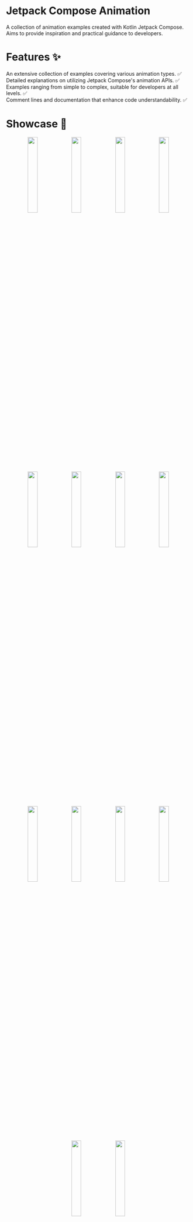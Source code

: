 # Jetpack Compose Animation
A collection of animation examples created with Kotlin Jetpack Compose. Aims to provide inspiration and practical guidance to developers.

# Features ✨
An extensive collection of examples covering various animation types. ✅<br/>
Detailed explanations on utilizing Jetpack Compose's animation APIs. ✅<br/>
Examples ranging from simple to complex, suitable for developers at all levels. ✅<br/>
Comment lines and documentation that enhance code understandability. ✅<br/>

# Showcase 🚀 

<p align="center">

  <img src="https://github.com/ahmetufan/ComposeAnimation/assets/100429928/df8e7e5d-ba55-4c49-a166-ee544d82f20d" width="23%" />
  <img src="https://github.com/ahmetufan/ComposeAnimation/assets/100429928/40a971a7-b878-4cbb-9aed-0daef099219e" width="23%" />
  <img src="https://github.com/ahmetufan/ComposeAnimation/assets/100429928/33178965-f5c3-4ca0-99a7-da25d10b3c7f" width="23%" />
  <img src="https://github.com/ahmetufan/ComposeAnimation/assets/100429928/fedbea1e-58a3-4f18-a319-805e9a9bb180" width="23%" />

</p>
<p align="center">

  <img src="https://github.com/ahmetufan/ComposeAnimation/assets/100429928/e36f5539-2ad8-4ba9-b14b-c259f3741a73" width="23%" />
  <img src="https://github.com/ahmetufan/ComposeAnimation/assets/100429928/8e4e8eb9-0e80-4b2c-a1bf-478df0170391" width="23%" />
  <img src="https://github.com/ahmetufan/ComposeAnimation/assets/100429928/b8588827-f5f2-44bc-985d-36e00fd27c8b" width="23%" />
  <img src="https://github.com/ahmetufan/ComposeAnimation/assets/100429928/a5e8136c-faad-4032-a4c3-2ea20fc4b4ea" width="23%" />
 
</p>
<p align="center">
  <img src="https://github.com/ahmetufan/ComposeAnimation/assets/100429928/66d41a18-3559-43be-9115-d716b7411d84" width="23%" />
  <img src="https://github.com/ahmetufan/ComposeAnimation/assets/100429928/26aca4e8-945a-401c-ba8c-94ee5d1c19d8" width="23%" />
 
  <img src="https://github.com/ahmetufan/ComposeAnimation/assets/100429928/d63b123c-c87b-44b1-ae34-206cbaf3ac20" width="23%" />
  <img src="https://github.com/ahmetufan/ComposeAnimation/assets/100429928/d01c31a9-3152-4dd3-ad1b-142ef421f378" width="23%" />
</p>
<p align="center">

  <img src="https://github.com/ahmetufan/ComposeAnimation/assets/100429928/488f679c-e98d-4914-9f88-be53a2223282" width="23%" />
  <img src="https://github.com/ahmetufan/ComposeAnimation/assets/100429928/9e2efb7f-6a2b-411d-90ce-fa088907089e" width="23%" />
</p>

# License  :page_with_curl:<br/>





